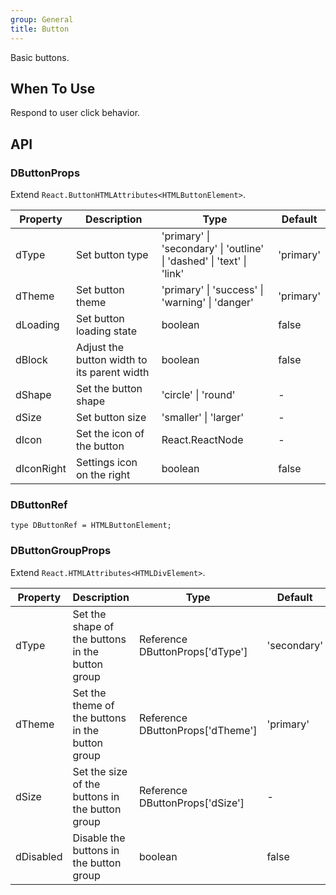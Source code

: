 ```yaml
---
group: General
title: Button
---
```


Basic buttons.

## When To Use

Respond to user click behavior.

## API

### DButtonProps

Extend `React.ButtonHTMLAttributes<HTMLButtonElement>`.

<!-- prettier-ignore-start -->
| Property | Description | Type | Default | 
| --- | --- | --- | --- | 
| dType | Set button type | 'primary' \| 'secondary' \| 'outline' \| 'dashed' \| 'text' \| 'link' | 'primary' |
| dTheme | Set button theme | 'primary' \| 'success' \| 'warning' \| 'danger' | 'primary' |
| dLoading | Set button loading state | boolean | false |
| dBlock | Adjust the button width to its parent width | boolean | false |
| dShape | Set the button shape | 'circle' \| 'round' | - |
| dSize | Set button size | 'smaller' \| 'larger' | - |
| dIcon | Set the icon of the button | React.ReactNode | - |
| dIconRight | Settings icon on the right | boolean | false |
<!-- prettier-ignore-end -->

### DButtonRef

```tsx
type DButtonRef = HTMLButtonElement;
```

### DButtonGroupProps

Extend `React.HTMLAttributes<HTMLDivElement>`.

<!-- prettier-ignore-start -->
| Property | Description | Type | Default | 
| --- | --- | --- | --- | 
| dType | Set the shape of the buttons in the button group | Reference DButtonProps['dType'] | 'secondary' |
| dTheme | Set the theme of the buttons in the button group | Reference DButtonProps['dTheme'] | 'primary' |
| dSize | Set the size of the buttons in the button group | Reference DButtonProps['dSize'] | - |
| dDisabled | Disable the buttons in the button group | boolean | false |
<!-- prettier-ignore-end -->
